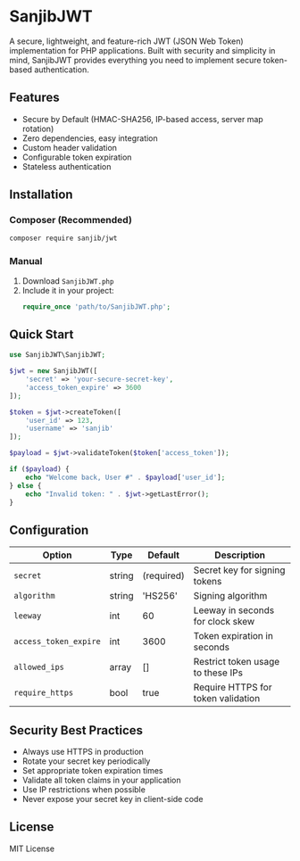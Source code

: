 # SanjibJWT

A secure, lightweight, and feature-rich JWT (JSON Web Token) implementation for PHP applications. Built with security and simplicity in mind, SanjibJWT provides everything you need to implement secure token-based authentication.

## Features

- Secure by Default (HMAC-SHA256, IP-based access, server map rotation)
- Zero dependencies, easy integration
- Custom header validation
- Configurable token expiration
- Stateless authentication

## Installation

### Composer (Recommended)
```bash
composer require sanjib/jwt
```

### Manual
1. Download `SanjibJWT.php`
2. Include it in your project:
   ```php
   require_once 'path/to/SanjibJWT.php';
   ```

## Quick Start

```php
use SanjibJWT\SanjibJWT;

$jwt = new SanjibJWT([
    'secret' => 'your-secure-secret-key',
    'access_token_expire' => 3600
]);

$token = $jwt->createToken([
    'user_id' => 123,
    'username' => 'sanjib'
]);

$payload = $jwt->validateToken($token['access_token']);

if ($payload) {
    echo "Welcome back, User #" . $payload['user_id'];
} else {
    echo "Invalid token: " . $jwt->getLastError();
}
```

## Configuration

| Option                | Type   | Default      | Description                              |
|-----------------------|--------|--------------|------------------------------------------|
| `secret`              | string | (required)   | Secret key for signing tokens            |
| `algorithm`           | string | 'HS256'      | Signing algorithm                        |
| `leeway`              | int    | 60           | Leeway in seconds for clock skew         |
| `access_token_expire` | int    | 3600         | Token expiration in seconds              |
| `allowed_ips`         | array  | []           | Restrict token usage to these IPs        |
| `require_https`       | bool   | true         | Require HTTPS for token validation       |

## Security Best Practices

- Always use HTTPS in production
- Rotate your secret key periodically
- Set appropriate token expiration times
- Validate all token claims in your application
- Use IP restrictions when possible
- Never expose your secret key in client-side code

## License

MIT License
